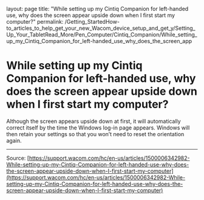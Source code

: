 layout: page
title: "While setting up my Cintiq Companion for left-handed use, why does the screen appear upside down when I first start my computer?"
permalink: /Getting_StartedHow-to_articles_to_help_get_your_new_Wacom_device_setup_and_get_y/Setting_Up_Your_TabletRead_More/Pen_Computer/Cintiq_Companion/While_setting_up_my_Cintiq_Companion_for_left-handed_use_why_does_the_screen_app

# While setting up my Cintiq Companion for left-handed use, why does the screen appear upside down when I first start my computer?

Although the screen appears upside down at first, it will automatically correct itself by the time the Windows log-in page appears. Windows will then retain your settings so that you won’t need to reset the orientation again.

---
Source: [https://support.wacom.com/hc/en-us/articles/1500006342982-While-setting-up-my-Cintiq-Companion-for-left-handed-use-why-does-the-screen-appear-upside-down-when-I-first-start-my-computer](https://support.wacom.com/hc/en-us/articles/1500006342982-While-setting-up-my-Cintiq-Companion-for-left-handed-use-why-does-the-screen-appear-upside-down-when-I-first-start-my-computer)
